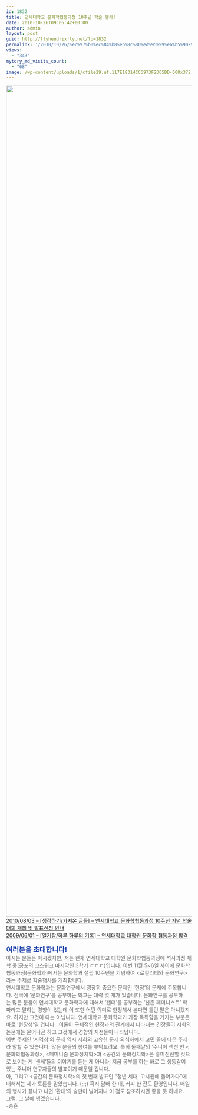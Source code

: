 ```yaml
---
id: 1832
title: 연세대학교 문화학협동과정 10주년 학술 행사!
date: 2010-10-26T09:05:42+00:00
author: admin
layout: post
guid: http://flyhendrixfly.net/?p=1832
permalink: '/2010/10/26/%ec%97%b0%ec%84%b8%eb%8c%80%ed%95%99%ea%b5%90-%eb%ac%b8%ed%99%94%ed%95%99%ed%98%91%eb%8f%99%ea%b3%bc%ec%a0%95-10%ec%a3%bc%eb%85%84-%ed%95%99%ec%88%a0-%ed%96%89%ec%82%ac/'
views:
  - "343"
mytory_md_visits_count:
  - "68"
image: /wp-content/uploads/1/cfile29.uf.117E18314CC6973F2D65DD-600x372.gif
---
```

<img src="http://submania.dothome.co.kr/wp-content/uploads/1/cfile29.uf.117E18314CC6973F2D65DD.gif" class="aligncenter" width="600" height="2248" alt="" filename="ycgs-web.gif" filemime="image/jpeg" />

<div style="color: rgb(102, 102, 102); ">
  <a href="http://flyinghendrix.tistory.com/651" target="_blank">2010/08/03 &#8211; [생각하기/가져온 글들] &#8211; 연세대학교 문화학협동과정 10주년 기념 학술대회 개최 및 발표신청 안내</a><br /> <a href="http://flyinghendrix.tistory.com/314" target="_blank">2009/06/01 &#8211; [일기장/하루 하루의 기록] &#8211; 연세대학교 대학원 문화학 협동과정 합격</a></p>
</div>

<div id="">
  <b><span style="font-size: 14pt; "><font class="Apple-style-span" color="#193DA9">여러분을 초대합니다!</font></span></b>
</div>

<div id="" style="color: rgb(102, 102, 102); ">
</div>

<div id="" style="color: rgb(102, 102, 102); ">
  아시는 분들은 아시겠지만, 저는 현재 연세대학교 대학원 문화학협동과정에 석사과정 재학 중(공포의 코스워크 마지막인 3학기 ㄷㄷㄷ)입니다. 이번 11월 5~6일 사이에 문화학협동과정(문화학과)에서는 문화학과 설립 10주년을 기념하여 <로컬리티와 문화연구>라는 주제로 학술행사를 개최합니다.&nbsp;
</div>

<div id="" style="color: rgb(102, 102, 102); ">
</div>

<div id="aeaoofnhgocdbnbeljkmbjdmhbcokfdb-mousedown" style="color: rgb(102, 102, 102); ">
  연세대학교 문화학과는 문화연구에서 굉장히 중요한 문제인 &#8216;현장&#8217;의 문제에 주목합니다. 전국에 &#8216;문화연구&#8217;를 공부하는 학교는 대략 몇 개가 있습니다. 문화연구를 공부하는&nbsp;많은 분들이 연세대학교 문화학과에 대해서 &#8216;젠더&#8217;를 공부하는 &#8216;신촌 페미니스트&#8217; 학파라고 말하는 경향이 있는데 이 또한 어떤 의미로 한정해서 본다면 틀린 말은 아니겠지요.&nbsp;하지만 그것이 다는 아닙니다. 연세대학교 문화학과가 가장 독특함을 가지는 부분은 바로 &#8216;현장성&#8217;일 겁니다. &nbsp;이론이 구체적인 현장과의 관계에서 나타내는 긴장들이 저희의 논문에는 묻어나곤 하고 그것에서 경합의 지점들이 나타납니다.
</div>

<div id="" style="color: rgb(102, 102, 102); ">
</div>

<div id="" style="color: rgb(102, 102, 102); ">
  이번 주제인 &#8216;지역성&#8217;의 문제 역시 저희의 고유한 문제 의식하에서 고민 끝에 나온 주제라 말할 수 있습니다. 많은 분들의 참여를 부탁드려요. 특히 둘째날의 &#8216;주니어 섹션&#8217;인 <문화학협동과정>, <페미니즘 문화정치학>과 <공간의 문화정치학>은 흥미진진할 것으로 보이는 게 &#8216;센쎄&#8217;들의 이야기를 듣는 게 아니라, 지금 공부를 하는 바로 그 생동감이 있는 주니어 연구자들의 발표이기 때문일 겁니다.
</div>

<div id="" style="color: rgb(102, 102, 102); ">
</div>

<div id="" style="color: rgb(102, 102, 102); ">
  아, 그리고 <공간의 문화정치학>의 첫 번째 발표인 &#8220;청년 세대, 고시원에 들어가다&#8221;에 대해서는 제가 토론을 맡았습니다. (;;;) 혹시 담배 한 대, 커피 한 잔도 환영입니다. 매일의 행사가 끝나고 나면 &#8216;환대&#8217;의 술판이 벌어지니 이 점도 참조하시면 좋을 듯 하네요.
</div>

<div id="" style="color: rgb(102, 102, 102); ">
</div>

<div id="" style="color: rgb(102, 102, 102); ">
  그럼. 그 날에 뵙겠습니다.
</div>

<div id="" style="color: rgb(102, 102, 102); ">
</div>

<div id="" style="color: rgb(102, 102, 102); ">
  -승훈
</div>